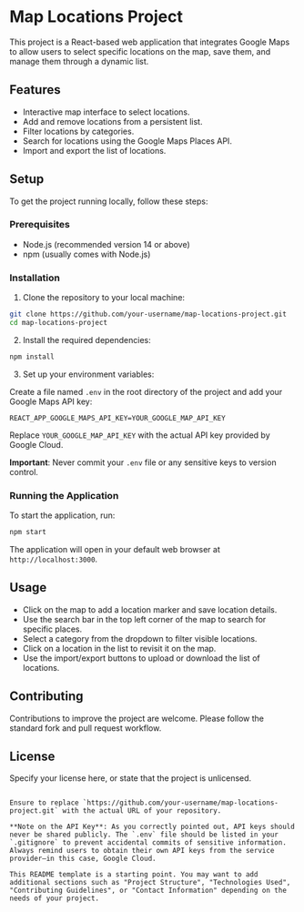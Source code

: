 # Map Locations Project

This project is a React-based web application that integrates Google Maps to allow users to select specific locations on the map, save them, and manage them through a dynamic list.

## Features

- Interactive map interface to select locations.
- Add and remove locations from a persistent list.
- Filter locations by categories.
- Search for locations using the Google Maps Places API.
- Import and export the list of locations.

## Setup

To get the project running locally, follow these steps:

### Prerequisites

- Node.js (recommended version 14 or above)
- npm (usually comes with Node.js)

### Installation

1. Clone the repository to your local machine:

```bash
git clone https://github.com/your-username/map-locations-project.git
cd map-locations-project
```

2. Install the required dependencies:

```bash
npm install
```

3. Set up your environment variables:

Create a file named `.env` in the root directory of the project and add your Google Maps API key:

```plaintext
REACT_APP_GOOGLE_MAPS_API_KEY=YOUR_GOOGLE_MAP_API_KEY
```

Replace `YOUR_GOOGLE_MAP_API_KEY` with the actual API key provided by Google Cloud.

**Important**: Never commit your `.env` file or any sensitive keys to version control.

### Running the Application

To start the application, run:

```bash
npm start
```

The application will open in your default web browser at `http://localhost:3000`.

## Usage

- Click on the map to add a location marker and save location details.
- Use the search bar in the top left corner of the map to search for specific places.
- Select a category from the dropdown to filter visible locations.
- Click on a location in the list to revisit it on the map.
- Use the import/export buttons to upload or download the list of locations.

## Contributing

Contributions to improve the project are welcome. Please follow the standard fork and pull request workflow.

## License

Specify your license here, or state that the project is unlicensed.

```

Ensure to replace `https://github.com/your-username/map-locations-project.git` with the actual URL of your repository.

**Note on the API Key**: As you correctly pointed out, API keys should never be shared publicly. The `.env` file should be listed in your `.gitignore` to prevent accidental commits of sensitive information. Always remind users to obtain their own API keys from the service provider—in this case, Google Cloud.

This README template is a starting point. You may want to add additional sections such as "Project Structure", "Technologies Used", "Contributing Guidelines", or "Contact Information" depending on the needs of your project.
```

